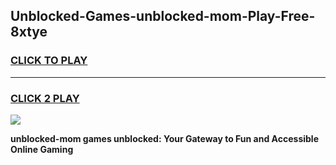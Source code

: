 
## Unblocked-Games-unblocked-mom-Play-Free-8xtye
<h3>
<a href="https://premium76.site?title=unblocked-mom&ref=18A1">CLICK TO PLAY</a></h3>
<hr>

<h3>
<a href="https://premium76.site?title=unblocked-mom&ref=18A1">CLICK 2 PLAY</a>
  
</h3>

<a href="https://premium76.site?title=unblocked-mom&ref=18A1"><img src="https://clearcache.store/games.png"></a>


**unblocked-mom games unblocked: Your Gateway to Fun and Accessible Online Gaming**
